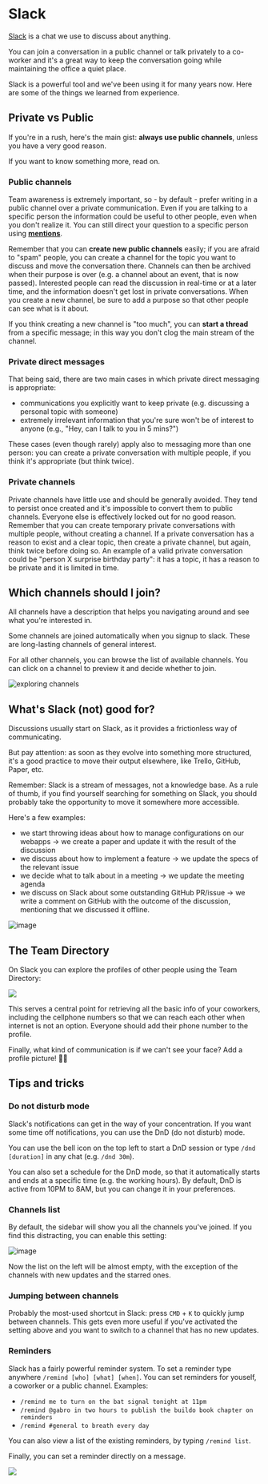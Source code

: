 # Slack

[Slack](https://slack.com/) is a chat we use to discuss about anything.

You can join a conversation in a public channel or talk privately to a co-worker and it's a great way to keep the conversation going while maintaining the office a quiet place.

Slack is a powerful tool and we've been using it for many years now. Here are some of the things we learned from experience.

## Private vs Public

If you're in a rush, here's the main gist: **always use public channels**, unless you have a very good reason.

If you want to know something more, read on.

### Public channels
Team awareness is extremely important, so - by default - prefer writing in a public channel over a private communication.
Even if you are talking to a specific person the information could be useful to other people, even when you don't realize it.
You can still direct your question to a specific person using [**mentions**](https://get.slack.help/hc/en-us/articles/205240127-Mention-a-team-member).

Remember that you can **create new public channels** easily; if you are afraid to "spam" people, you can create a channel for the topic you want to discuss and move the conversation there. Channels can then be archived when their purpose is over (e.g. a channel about an event, that is now passed).
Interested people can read the discussion in real-time or at a later time, and the information doesn't get lost in private conversations.
When you create a new channel, be sure to add a purpose so that other people can see what is it about.

If you think creating a new channel is "too much", you can **start a thread** from a specific message; in this way you don't clog the main stream of the channel.

### Private direct messages
That being said, there are two main cases in which private direct messaging is appropriate:
- communications you explicitly want to keep private (e.g. discussing a personal topic with someone)
- extremely irrelevant information that you're sure won't be of interest to anyone (e.g., "Hey, can I talk to you in 5 mins?")

These cases (even though rarely) apply also to messaging more than one person: you can create a private conversation with multiple people, if you think it's appropriate (but think twice).

### Private channels
Private channels have little use and should be generally avoided. They tend to persist once created and it's impossible to convert them to public channels. Everyone else is effectively locked out for no good reason.
Remember that you can create temporary private conversations with multiple people, without creating a channel.
If a private conversation has a reason to exist and a clear topic, then create a private channel, but again, think twice before doing so.
An example of a valid private conversation could be "person X surprise birthday party": it has a topic, it has a reason to be private and it is limited in time.

## Which channels should I join?
All channels have a description that helps you navigating around and see what you're interested in. 

Some channels are joined automatically when you signup to slack. These are long-lasting channels of general interest.

For all other channels, you can browse the list of available channels. You can click on a channel to preview it and decide whether to join.

![exploring channels](https://gifyu.com/images/W1IpL2JCe2.gif)

## What's Slack (not) good for?
Discussions usually start on Slack, as it provides a frictionless way of communicating.

But pay attention: as soon as they evolve into something more structured, it's a good practice to move their output elsewhere, like Trello, GitHub, Paper, etc. 

Remember: Slack is a stream of messages, not a knowledge base. As a rule of thumb, if you find yourself searching for something on Slack, you should probably take the opportunity to move it somewhere more accessible.

Here's a few examples:

- we start throwing ideas about how to manage configurations on our webapps &rarr; we create a paper and update it with the result of the discussion
- we discuss about how to implement a feature &rarr; we update the specs of the relevant issue
- we decide what to talk about in a meeting &rarr; we update the meeting agenda
- we discuss on Slack about some outstanding GitHub PR/issue &rarr; we write a comment on GitHub with the outcome of the discussion, mentioning that we discussed it offline.

![image](https://cloud.githubusercontent.com/assets/691940/23167882/7231dde8-f846-11e6-8de6-190b77152e8f.png)

## The Team Directory
On Slack you can explore the profiles of other people using the Team Directory:

![](https://gifyu.com/images/xuXF0b7D7u.gif)

This serves a central point for retrieving all the basic info of your coworkers, including the cellphone numbers so that we can reach each other when internet is not an option. Everyone should add their phone number to the profile.

Finally, what kind of communication is if we can't see your face? Add a profile picture! 👩👱 

## Tips and tricks

### Do not disturb mode
Slack's notifications can get in the way of your concentration. If you want some time off notifications, you can use the DnD (do not disturb) mode.

You can use the bell icon on the top left to start a DnD session or type `/dnd [duration]` in any chat (e.g. `/dnd 30m`).

You can also set a schedule for the DnD mode, so that it automatically starts and ends at a specific time (e.g. the working hours). By default, DnD is active from 10PM to 8AM, but you can change it in your preferences.

### Channels list
By default, the sidebar will show you all the channels you've joined. If you find this distracting, you can enable this setting:

![image](https://cloud.githubusercontent.com/assets/691940/23169034/8f78320e-f84a-11e6-9b1d-56aeccbcccbf.png)

Now the list on the left will be almost empty, with the exception of the channels with new updates and the starred ones.

### Jumping between channels
Probably the most-used shortcut in Slack: press `CMD` + `K` to quickly jump between channels. This gets even more useful if you've activated the setting above and you want to switch to a channel that has no new updates.

### Reminders
Slack has a fairly powerful reminder system. To set a reminder type anywhere `/remind [who] [what] [when]`. You can set reminders for youself, a coworker or a public channel. Examples:

- `/remind me to turn on the bat signal tonight at 11pm`
- `/remind @gabro in two hours to publish the buildo book chapter on reminders`
- `/remind #general to breath every day`

You can also view a list of the existing reminders, by typing `/remind list`.

Finally, you can set a reminder directly on a message.

![](https://gifyu.com/images/eR8ydakEfp.gif)
